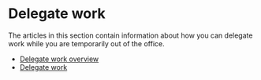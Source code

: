 

# Delegate work

The articles in this section contain information about how you can delegate work while you are temporarily out of the office.

* [Delegate work overview](../../manage-work/delegate-work/delegate-work-overview.md) 
* [Delegate work](../../manage-work/delegate-work/how-to-delegate-work.md)

